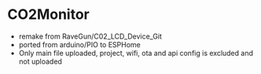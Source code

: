 # CO2Monitor

- remake from  RaveGun/C02_LCD_Device_Git
- ported from arduino/PIO to ESPHome
- Only main file uploaded, project, wifi, ota and api config is excluded and not uploaded

